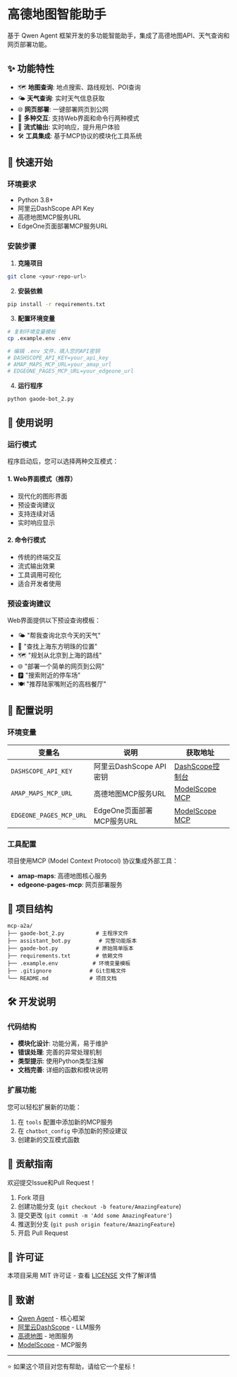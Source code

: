 # 高德地图智能助手

基于 Qwen Agent 框架开发的多功能智能助手，集成了高德地图API、天气查询和网页部署功能。

## ✨ 功能特性

- 🗺️ **地图查询**: 地点搜索、路线规划、POI查询
- 🌤️ **天气查询**: 实时天气信息获取
- 🌐 **网页部署**: 一键部署网页到公网
- 💬 **多种交互**: 支持Web界面和命令行两种模式
- 🔄 **流式输出**: 实时响应，提升用户体验
- 🛠️ **工具集成**: 基于MCP协议的模块化工具系统

## 🚀 快速开始

### 环境要求

- Python 3.8+
- 阿里云DashScope API Key
- 高德地图MCP服务URL
- EdgeOne页面部署MCP服务URL

### 安装步骤

1. **克隆项目**
```bash
git clone <your-repo-url>
```

2. **安装依赖**
```bash
pip install -r requirements.txt
```

3. **配置环境变量**
```bash
# 复制环境变量模板
cp .example.env .env

# 编辑 .env 文件，填入您的API密钥
# DASHSCOPE_API_KEY=your_api_key
# AMAP_MAPS_MCP_URL=your_amap_url
# EDGEONE_PAGES_MCP_URL=your_edgeone_url
```

4. **运行程序**
```bash
python gaode-bot_2.py
```

## 📖 使用说明

### 运行模式

程序启动后，您可以选择两种交互模式：

#### 1. Web界面模式（推荐）
- 现代化的图形界面
- 预设查询建议
- 支持连续对话
- 实时响应显示

#### 2. 命令行模式
- 传统的终端交互
- 流式输出效果
- 工具调用可视化
- 适合开发者使用

### 预设查询建议

Web界面提供以下预设查询模板：

- 🌤️ "帮我查询北京今天的天气"
- 🏢 "查找上海东方明珠的位置"
- 🗺️ "规划从北京到上海的路线"
- 🌐 "部署一个简单的网页到公网"
- 🅿️ "搜索附近的停车场"
- 🍽️ "推荐陆家嘴附近的高档餐厅"

## 🔧 配置说明

### 环境变量

| 变量名 | 说明 | 获取地址 |
|--------|------|----------|
| `DASHSCOPE_API_KEY` | 阿里云DashScope API密钥 | [DashScope控制台](https://dashscope.console.aliyun.com/) |
| `AMAP_MAPS_MCP_URL` | 高德地图MCP服务URL | [ModelScope MCP](https://mcp.api-inference.modelscope.net/) |
| `EDGEONE_PAGES_MCP_URL` | EdgeOne页面部署MCP服务URL | [ModelScope MCP](https://mcp.api-inference.modelscope.net/) |

### 工具配置

项目使用MCP (Model Context Protocol) 协议集成外部工具：

- **amap-maps**: 高德地图核心服务
- **edgeone-pages-mcp**: 网页部署服务

## 📁 项目结构

```
mcp-a2a/
├── gaode-bot_2.py          # 主程序文件
├── assistant_bot.py         # 完整功能版本
├── gaode-bot.py            # 原始简单版本
├── requirements.txt        # 依赖文件
├── .example.env           # 环境变量模板
├── .gitignore            # Git忽略文件
└── README.md             # 项目文档
```

## 🛠️ 开发说明

### 代码结构

- **模块化设计**: 功能分离，易于维护
- **错误处理**: 完善的异常处理机制
- **类型提示**: 使用Python类型注解
- **文档完善**: 详细的函数和模块说明

### 扩展功能

您可以轻松扩展新的功能：

1. 在 `tools` 配置中添加新的MCP服务
2. 在 `chatbot_config` 中添加新的预设建议
3. 创建新的交互模式函数

## 🤝 贡献指南

欢迎提交Issue和Pull Request！

1. Fork 项目
2. 创建功能分支 (`git checkout -b feature/AmazingFeature`)
3. 提交更改 (`git commit -m 'Add some AmazingFeature'`)
4. 推送到分支 (`git push origin feature/AmazingFeature`)
5. 开启 Pull Request

## 📄 许可证

本项目采用 MIT 许可证 - 查看 [LICENSE](LICENSE) 文件了解详情

## 🙏 致谢

- [Qwen Agent](https://github.com/QwenLM/Qwen-Agent) - 核心框架
- [阿里云DashScope](https://dashscope.console.aliyun.com/) - LLM服务
- [高德地图](https://lbs.amap.com/) - 地图服务
- [ModelScope](https://mcp.api-inference.modelscope.net/) - MCP服务

---

⭐ 如果这个项目对您有帮助，请给它一个星标！
